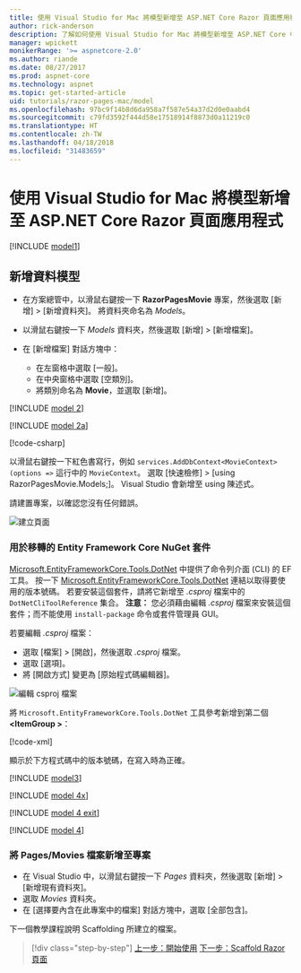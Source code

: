 ```yaml
---
title: 使用 Visual Studio for Mac 將模型新增至 ASP.NET Core Razor 頁面應用程式
author: rick-anderson
description: 了解如何使用 Visual Studio for Mac 將模型新增至 ASP.NET Core 中的 Razor 頁面應用程式。
manager: wpickett
monikerRange: '>= aspnetcore-2.0'
ms.author: riande
ms.date: 08/27/2017
ms.prod: aspnet-core
ms.technology: aspnet
ms.topic: get-started-article
uid: tutorials/razor-pages-mac/model
ms.openlocfilehash: 97bc9f14b8d6da958a7f587e54a37d2d0e0aabd4
ms.sourcegitcommit: c79fd3592f444d58e17518914f8873d0a11219c0
ms.translationtype: HT
ms.contentlocale: zh-TW
ms.lasthandoff: 04/18/2018
ms.locfileid: "31483659"
---
```

# <a name="add-a-model-to-an-aspnet-core-razor-pages-app-with-visual-studio-for-mac"></a>使用 Visual Studio for Mac 將模型新增至 ASP.NET Core Razor 頁面應用程式

[!INCLUDE [model1](../../includes/RP/model1.md)]

## <a name="add-a-data-model"></a>新增資料模型

* 在方案總管中，以滑鼠右鍵按一下 **RazorPagesMovie** 專案，然後選取 [新增] > [新增資料夾]。 將資料夾命名為 *Models*。
* 以滑鼠右鍵按一下 *Models* 資料夾，然後選取 [新增] > [新增檔案]。
* 在 [新增檔案] 對話方塊中：

  * 在左窗格中選取 [一般]。
  * 在中央窗格中選取 [空類別]。
  * 將類別命名為 **Movie**，並選取 [新增]。

[!INCLUDE [model 2](../../includes/RP/model2.md)]

[!INCLUDE [model 2a](../../includes/RP/model2a.md)]

[!code-csharp[](../../tutorials/razor-pages/razor-pages-start/sample/RazorPagesMovie/Startup.cs?name=snippet_ConfigureServices2&highlight=3-6)]

以滑鼠右鍵按一下紅色書寫行，例如 `services.AddDbContext<MovieContext>(options =>` 這行中的 `MovieContext`。 選取 [快速檢修] > [using RazorPagesMovie.Models;]。 Visual Studio 會新增至 using 陳述式。

請建置專案，以確認您沒有任何錯誤。

![建立頁面](model/red.png)

### <a name="entity-framework-core-nuget-packages-for-migrations"></a>用於移轉的 Entity Framework Core NuGet 套件

[Microsoft.EntityFrameworkCore.Tools.DotNet](https://www.nuget.org/packages/Microsoft.EntityFrameworkCore.Tools.DotNet) 中提供了命令列介面 (CLI) 的 EF 工具。 按一下 [Microsoft.EntityFrameworkCore.Tools.DotNet](https://www.nuget.org/packages/Microsoft.EntityFrameworkCore.Tools.DotNet) 連結以取得要使用的版本號碼。 若要安裝這個套件，請將它新增至 *.csproj* 檔案中的 `DotNetCliToolReference` 集合。 **注意：** 您必須藉由編輯 *.csproj* 檔案來安裝這個套件；而不能使用 `install-package` 命令或套件管理員 GUI。

若要編輯 *.csproj* 檔案：

* 選取 [檔案] > [開啟]，然後選取 *.csproj* 檔案。
* 選取 [選項]。
* 將 [開啟方式] 變更為 [原始程式碼編輯器]。

![編輯 csproj 檔案](model/csproj.png)

將 `Microsoft.EntityFrameworkCore.Tools.DotNet` 工具參考新增到第二個 **\<ItemGroup >**：

[!code-xml[](../../tutorials/razor-pages/razor-pages-start/snapshot_cli_sample/RazorPagesMovie/RazorPagesMovie.cli.csproj?highlight=10)]

顯示於下方程式碼中的版本號碼，在寫入時為正確。

[!INCLUDE [model3](../../includes/RP/model3.md)]

[!INCLUDE [model 4x](../../includes/RP/model4x.md)]

[!INCLUDE [model 4 exit](../../includes/RP/model4exit.md)]

[!INCLUDE [model 4](../../includes/RP/model4.md)]

### <a name="add-the-pagesmovies-files-to-the-project"></a>將 Pages/Movies 檔案新增至專案

* 在 Visual Studio 中，以滑鼠右鍵按一下 *Pages* 資料夾，然後選取 [新增] > [新增現有資料夾]。
* 選取 *Movies* 資料夾。
* 在 [選擇要內含在此專案中的檔案] 對話方塊中，選取 [全部包含]。

下一個教學課程說明 Scaffolding 所建立的檔案。

> [!div class="step-by-step"]
> [上一步：開始使用](xref:tutorials/razor-pages-mac/razor-pages-start)
> [下一步：Scaffold Razor 頁面](xref:tutorials/razor-pages-mac/page)

